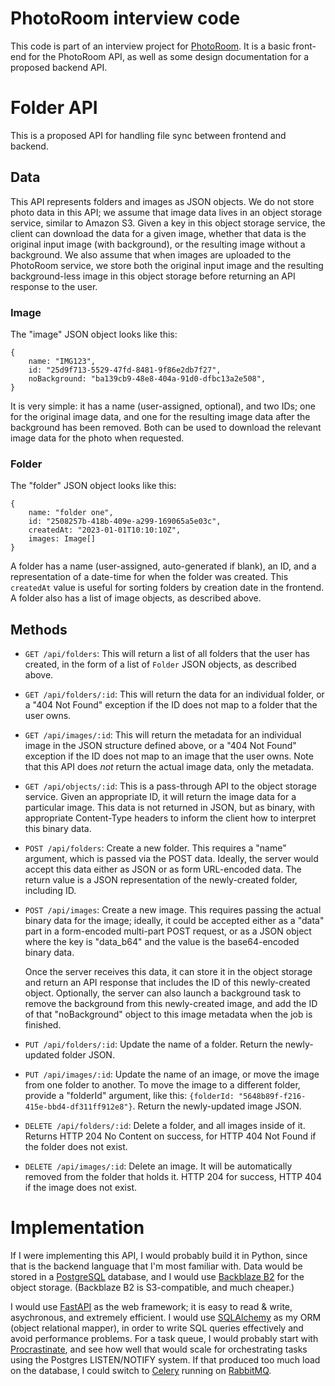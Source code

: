 # PhotoRoom interview code

This code is part of an interview project for [PhotoRoom](https://www.photoroom.com). It is a basic front-end for the PhotoRoom API, as well as some design documentation for a proposed backend API.

# Folder API

This is a proposed API for handling file sync between frontend and backend.

## Data

This API represents folders and images as JSON objects. We do not store
photo data in this API; we assume that image data lives in an object
storage service, similar to Amazon S3. Given a key in this object storage
service, the client can download the data for a given image, whether that
data is the original input image (with background), or the resulting image
without a background. We also assume that when images are uploaded
to the PhotoRoom service, we store both the original input image and the
resulting background-less image in this object storage before returning
an API response to the user.


### Image
The "image" JSON object looks like this:

```
{
    name: "IMG123",
    id: "25d9f713-5529-47fd-8481-9f86e2db7f27",
    noBackground: "ba139cb9-48e8-404a-91d0-dfbc13a2e508",
}
```

It is very simple: it has a name (user-assigned, optional), and two
IDs; one for the original image data, and one for the resulting image data
after the background has been removed. Both can be used to download the
relevant image data for the photo when requested.

### Folder
The "folder" JSON object looks like this:

```
{
    name: "folder one",
    id: "2508257b-418b-409e-a299-169065a5e03c",
    createdAt: "2023-01-01T10:10:10Z",
    images: Image[]
}
```

A folder has a name (user-assigned, auto-generated if blank), an ID,
and a representation of a date-time for when the folder was created.
This `createdAt` value is useful for sorting folders by creation date
in the frontend. A folder also has a list of image objects, as described
above.

## Methods

- `GET /api/folders`: This will return a list of all folders that the user
  has created, in the form of a list of `Folder` JSON objects, as described
  above.

- `GET /api/folders/:id`: This will return the data for an individual folder,
  or a "404 Not Found" exception if the ID does not map to a folder that
  the user owns.

- `GET /api/images/:id`: This will return the metadata for an individual image
  in the JSON structure defined above, or a "404 Not Found" exception if the
  ID does not map to an image that the user owns. Note that this API does
  *not* return the actual image data, only the metadata.

- `GET /api/objects/:id`: This is a pass-through API to the object storage
  service. Given an appropriate ID, it will return the image data for a particular
  image. This data is not returned in JSON, but as binary, with appropriate
  Content-Type headers to inform the client how to interpret this binary data.

- `POST /api/folders`: Create a new folder. This requires a "name" argument,
  which is passed via the POST data. Ideally, the server would accept this data
  either as JSON or as form URL-encoded data. The return value is a JSON representation
  of the newly-created folder, including ID.

- `POST /api/images`: Create a new image. This requires passing the actual binary
  data for the image; ideally, it could be accepted either as a "data" part in
  a form-encoded multi-part POST request, or as a JSON object where the key is
  "data_b64" and the value is the base64-encoded binary data.

  Once the server receives this data, it can store it in the object storage
  and return an API response that includes the ID of this newly-created object.
  Optionally, the server can also launch a background task to remove the background
  from this newly-created image, and add the ID of that "noBackground" object
  to this image metadata when the job is finished.

- `PUT /api/folders/:id`: Update the name of a folder. Return the newly-updated
  folder JSON.

- `PUT /api/images/:id`: Update the name of an image, or move the image from one
  folder to another. To move the image to a different folder, provide a "folderId"
  argument, like this: `{folderId: "5648b89f-f216-415e-bbd4-df311ff912e8"}`.
  Return the newly-updated image JSON.

- `DELETE /api/folders/:id`: Delete a folder, and all images inside of it. Returns
  HTTP 204 No Content on success, for HTTP 404 Not Found if the folder does not exist.

- `DELETE /api/images/:id`: Delete an image. It will be automatically removed from
  the folder that holds it. HTTP 204 for success, HTTP 404 if the image does not exist.

# Implementation

If I were implementing this API, I would probably build it in Python, since that is
the backend language that I'm most familiar with. Data would be stored in a
[PostgreSQL](https://www.postgresql.org) database, and I would use
[Backblaze B2](https://www.backblaze.com/b2/cloud-storage.html)
for the object storage. (Backblaze B2 is S3-compatible, and much cheaper.)

I would use [FastAPI](https://fastapi.tiangolo.com) as the web framework; it is
easy to read & write, asychronous, and extremely efficient. I would use
[SQLAlchemy](https://www.sqlalchemy.org) as my ORM (object relational mapper),
in order to write SQL queries effectively and avoid performance problems.
For a task queue, I would probably start with
[Procrastinate](https://procrastinate.readthedocs.io/), and see how well that would
scale for orchestrating tasks using the Postgres LISTEN/NOTIFY system.
If that produced too much load on the database, I could switch to
[Celery](https://docs.celeryq.dev) running on [RabbitMQ](https://www.rabbitmq.com).
